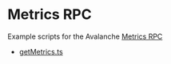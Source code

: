 # Metrics RPC

Example scripts for the Avalanche [Metrics RPC](https://docs.djtx.network/build/avalanchego-apis/metrics-api)

* [getMetrics.ts](./getMetrics.ts)